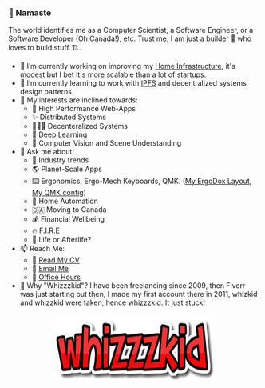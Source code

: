 ### 🙏 Namaste

The world identifies me as a Computer Scientist, a Software Engineer, or a Software Developer (Oh Canada!), etc. Trust me, I am just a builder 👷 who loves to build stuff 🏗️.

- 🔭 I’m currently working on improving my [Home Infrastructure](https://github.com/whizzzkid/home-infrastructure), it's modest but I bet it's more scalable than a lot of startups.
- 🌱 I’m currently learning to work with [IPFS](https://www.wikiwand.com/en/InterPlanetary_File_System) and decentralized systems design patterns.
- 🧠 My interests are inclined towards:
    - 🚀 High Performance Web-Apps
    - ✨ Distributed Systems
    - 🧑‍🤝‍🧑 Decenteralized Systems
    - 🤖 Deep Learning
    - 👀 Computer Vision and Scene Understanding
- 💬 Ask me about:
    - 🤖 Industry trends
    - 🌎 Planet-Scale Apps
    - ⌨️ Ergonomics, Ergo-Mech Keyboards, QMK. ([My ErgoDox Layout](https://configure.ergodox-ez.com/ergodox-ez/layouts/EWV4v/latest/0), [My QMK config](https://github.com/whizzzkid/qmk_firmware/blob/master/keyboards/ergodox_ez/keymaps/whizzzkid/keymap.c))
    - 🏡 Home Automation
    - 🇨🇦 Moving to Canada
    - 💰 Financial Wellbeing
    - 🔥 F.I.R.E
    - 👻 Life or Afterlife?
- 📫 Reach Me:
    - 📄 [Read My CV](https://nishantarora.in/CV)
    - 📧 [Email Me](mailto:me@nishantarora.in)
    - 📅 [Office Hours](https://nishantarora.in/cal)
- 🤔 Why "Whizzzkid"? I have been freelancing since 2009, then Fiverr was just starting out then, I made my first account there in 2011, whizkid and whizzkid were taken, hence [whizzzkid](https://www.fiverr.com/whizzzkid). It just stuck!
    
    
<p align="center">
  <img src="https://raw.githubusercontent.com/whizzzkid/whizzzkid/master/whizzzkid-logo.png">
</p>

